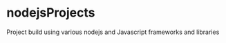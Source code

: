 nodejsProjects
==============

Project build using various nodejs and Javascript frameworks and  libraries 
